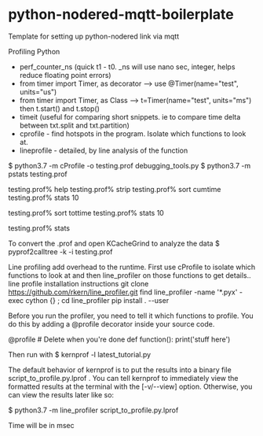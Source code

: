 # python-nodered-mqtt-boilerplate
Template for setting up python-nodered link via mqtt


Profiling
Python
* perf_counter_ns (quick t1 - t0. _ns will use nano sec, integer, helps reduce floating point errors)
* from timer import Timer, as decorator --> use @Timer(name="test", units="us")  
* from timer import Timer, as Class     --> t=Timer(name="test", units="ms") then t.start() and t.stop()
* timeit (useful for comparing short snippets. ie to compare time delta between txt.split and txt.partition)
* cprofile - find hotspots in the program. Isolate which functions to look at.
* lineprofile - detailed, by line analysis of the function

$ python3.7 -m cProfile -o testing.prof debugging_tools.py
$ python3.7 -m pstats testing.prof

testing.prof% help
testing.prof% strip
testing.prof% sort cumtime
testing.prof% stats 10

testing.prof% sort tottime
testing.prof% stats 10

testing.prof% stats <function name>

To convert the .prof and open KCacheGrind to analyze the data
$ pyprof2calltree -k -i testing.prof

Line profiling add overhead to the runtime. First use cProfile to isolate which functions to look at and then line_profiler on those functions to get details.. 
line profile installation instructions
git clone https://github.com/rkern/line_profiler.git
find line_profiler -name '*.pyx' -exec cython {} \;
cd line_profiler
pip install . --user

Before you run the profiler, you need to tell it which functions to profile. You do this by adding a @profile decorator inside your source code. 


@profile                    # Delete when you're done
def function():
    print('stuff here')

Then run with
$ kernprof -l latest_tutorial.py

The default behavior of kernprof is to put the results into a binary file script_to_profile.py.lprof . You can tell kernprof to immediately view the formatted results at the terminal with the [-v/--view] option. Otherwise, you can view the results later like so:

$ python3.7 -m line_profiler script_to_profile.py.lprof

Time will be in msec